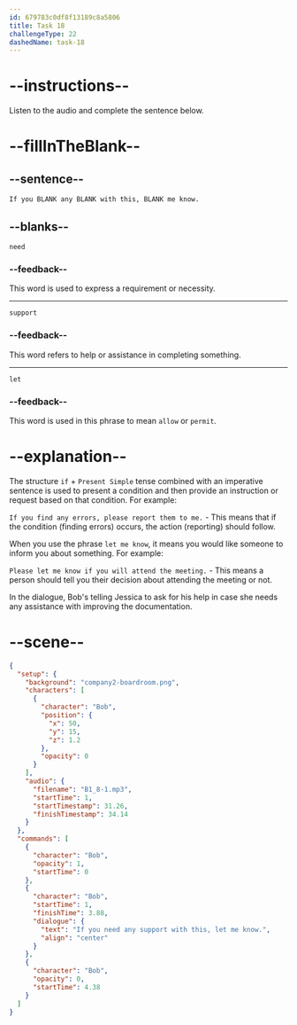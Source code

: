 ```yaml
---
id: 679783c0df8f13189c8a5806
title: Task 18
challengeType: 22
dashedName: task-18
---
```


<!-- (Audio) Bob: If you need any support with this, let me know. -->

# --instructions--

Listen to the audio and complete the sentence below.

# --fillInTheBlank--

## --sentence--

`If you BLANK any BLANK with this, BLANK me know.`

## --blanks--

`need`

### --feedback--

This word is used to express a requirement or necessity.

---

`support`

### --feedback--

This word refers to help or assistance in completing something.

---

`let`

### --feedback--

This word is used in this phrase to mean `allow` or `permit`.

# --explanation--

The structure `if` + `Present Simple` tense combined with an imperative sentence is used to present a condition and then provide an instruction or request based on that condition. For example:

`If you find any errors, please report them to me.` - This means that if the condition (finding errors) occurs, the action (reporting) should follow.

When you use the phrase `let me know`, it means you would like someone to inform you about something. For example:

`Please let me know if you will attend the meeting.` - This means a person should tell you their decision about attending the meeting or not.

In the dialogue, Bob's telling Jessica to ask for his help in case she needs any assistance with improving the documentation.

# --scene--

```json
{
  "setup": {
    "background": "company2-boardroom.png",
    "characters": [
      {
        "character": "Bob",
        "position": {
          "x": 50,
          "y": 15,
          "z": 1.2
        },
        "opacity": 0
      }
    ],
    "audio": {
      "filename": "B1_8-1.mp3",
      "startTime": 1,
      "startTimestamp": 31.26,
      "finishTimestamp": 34.14
    }
  },
  "commands": [
    {
      "character": "Bob",
      "opacity": 1,
      "startTime": 0
    },
    {
      "character": "Bob",
      "startTime": 1,
      "finishTime": 3.88,
      "dialogue": {
        "text": "If you need any support with this, let me know.",
        "align": "center"
      }
    },
    {
      "character": "Bob",
      "opacity": 0,
      "startTime": 4.38
    }
  ]
}
```
